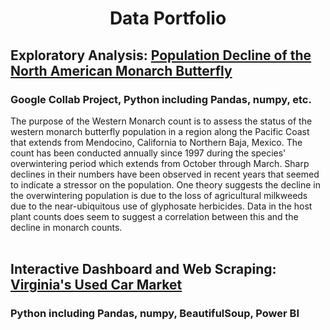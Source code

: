 <h1 align="center">Data Portfolio</h1>

## Exploratory Analysis: [Population Decline of the North American Monarch Butterfly](https://colab.research.google.com/drive/1CzXsc1hnqlfzHiIvUzSVXInCFUHq7B06?usp=sharing#scrollTo=P_eOZY6NlYnJ)
### Google Collab Project, Python including Pandas, numpy, etc.
The purpose of the Western Monarch count is to assess the status of the western monarch butterfly population in a region along the Pacific Coast that extends from Mendocino, California to Northern Baja, Mexico.  The count has been conducted annually since 1997 during the species' overwintering period which extends from October through March.  Sharp declines in their numbers have been observed in recent years that seemed to indicate a stressor on the population.  One theory suggests the decline in the overwintering population is due to the loss of agricultural milkweeds due to the near-ubiquitous use of glyphosate herbicides. Data in the host plant counts does seem to suggest a correlation between this and the decline in monarch counts.<br><br>


## Interactive Dashboard and Web Scraping: [Virginia's Used Car Market](https://github.com/kimiGee/car_prices)
### Python including Pandas, numpy, BeautifulSoup, Power BI
